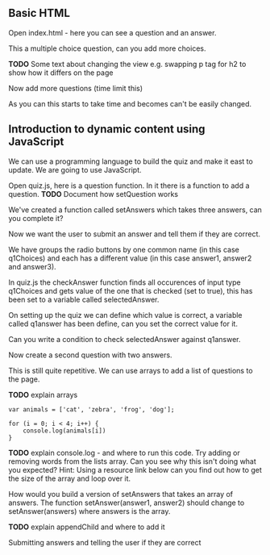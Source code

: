 
Basic HTML
---------
Open index.html - here you can see a question and an answer. 

This a multiple choice question, can you add more choices.

**TODO** Some text about changing the view e.g. swapping p tag for h2 to show how it differs on the page

Now add more questions (time limit this)

As you can this starts to take time and becomes can't be easily changed. 

Introduction to dynamic content using JavaScript
-------

We can use a programming language to build the quiz and make it east to update. We are going to use JavaScript. 

Open quiz.js, here is a question function. In it there is a function to add a question. 
**TODO** Document how setQuestion works

We've created a function called setAnswers which takes three answers, can you complete it?

Now we want the user to submit an answer and tell them if they are correct. 

We have groups the radio buttons by one common name (in this case q1Choices) and each has a different value (in this case answer1, answer2 and answer3). 

In quiz.js the checkAnswer function finds all occurences of input type q1Choices and gets value of the one that is checked (set to true), this has been set to a variable called selectedAnswer. 

On setting up the quiz we can define which value is correct, a variable called q1answer has been define, can you set the correct value for it.

Can you write a condition to check selectedAnswer against q1answer.



Now create a second question with two answers.

This is still quite repetitive. We can use arrays to add a list of questions to the page.

**TODO** explain arrays

```
var animals = ['cat', 'zebra', 'frog', 'dog'];

for (i = 0; i < 4; i++) {
	console.log(animals[i])
}
```

**TODO** explain console.log - and where to run this code.
Try adding or removing words from the lists array. Can you see why this isn't doing what you expected?
Hint: Using a resource link below can you find out how to get the size of the array and loop over it.

How would you build a version of setAnswers that takes an array of answers.
The function setAnswer(answer1, answer2) should change to setAnswer(answers) where answers is the array.

**TODO** explain appendChild and where to add it

Submitting answers and telling the user if they are correct



